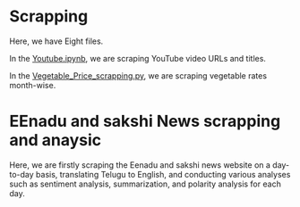 # Scrapping 
Here, we have Eight files.

In the [Youtube.ipynb](Youtube.ipynb), we are scraping YouTube video URLs and titles.

In the [Vegetable_Price_scrapping.py](Vegetable_Price_scrapping.py), we are scraping vegetable rates month-wise.

# EEnadu and sakshi News scrapping and anaysic
Here, we are firstly scraping the Eenadu and sakshi news website on a day-to-day basis, translating Telugu to English, and conducting various analyses such as sentiment analysis, summarization, and polarity analysis for each day.

